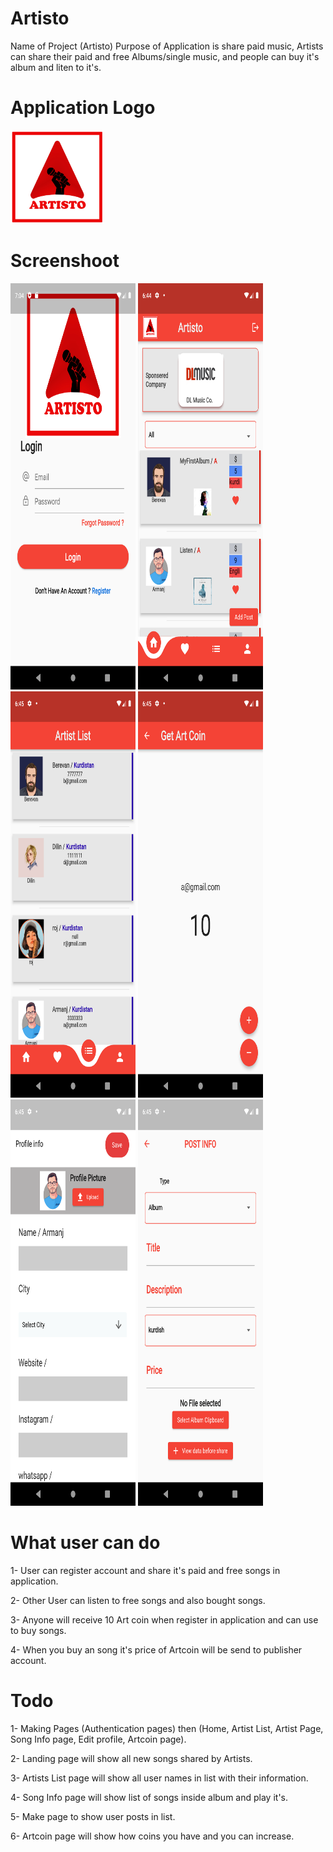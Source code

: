 # Artisto

Name of Project (Artisto) 
Purpose of Application is share paid music, 
Artists can share their paid and free Albums/single music, 
and people can buy it's album and liten to it's.

   
# Application Logo
<img src="https://raw.githubusercontent.com/mehvan2021/flutter_artisto/main/assets/images/logo2.jpg" height="150px" width="150px" >


# Screenshoot

<img src="https://raw.githubusercontent.com/mehvan2021/flutter_artisto/main/assets/Screen%20(1).png" height="650px" width="200px" >
<img src="https://raw.githubusercontent.com/mehvan2021/flutter_artisto/main/assets/Screen%20(2).png" height="650px" width="200px" >
<img src="https://raw.githubusercontent.com/mehvan2021/flutter_artisto/main/assets/Screen%20(3).png" height="650px" width="200px" >
<img src="https://raw.githubusercontent.com/mehvan2021/flutter_artisto/main/assets/Screen%20(4).png" height="650px" width="200px" >
<img src="https://raw.githubusercontent.com/mehvan2021/flutter_artisto/main/assets/Screen%20(5).png" height="650px" width="200px" >
<img src="https://raw.githubusercontent.com/mehvan2021/flutter_artisto/main/assets/Screen%20(6).png" height="650px" width="200px" >
 


# What user can do

   1- User can register account and share it's paid and free songs in application.
   
   2- Other User can listen to free songs and also bought songs.
   
   3- Anyone will receive 10 Art coin when register in application and can use to buy songs.
      
   4- When you buy an song it's price of Artcoin will be send to publisher account.
   
   
# Todo

   1- Making Pages (Authentication pages) then (Home, Artist List, Artist Page, Song Info page, Edit profile, Artcoin page).
   
   2- Landing page will show all new songs shared by Artists.
   
   3- Artists List page will show all user names in list with their information.
   
   4- Song Info page will show list of songs inside album and play it's.
   
   5- Make page to show user posts in list.
   
   6- Artcoin page will show how coins you have and you can increase.
   
   
   
   
   
